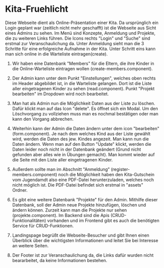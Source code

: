# Kita-Fruehlicht

Diese Webseite dient als Online-Präsentation einer Kita. 
Da ursprünglich ein Login geplant war (zeitlich nicht mehr geschafft) ist die Webseite aus Sicht eines Admins zu sehen. 
Im Menü sind Konzepte, Anmeldung und Projekte, die zu weiteren Links führen. Die Icons rechts "Login" und "Suche" sind erstmal zur Veranschaulichung da.
Unter Anmeldung sieht man die 3 Schritte für eine erfolgreiche Aufnahme in der Kita. Unter Schritt eins kann man sich online in die Warteliste eintragen(create).

1) Wir haben eine Datenbank "Members" für die Eltern, die ihre Kinder in die Online-Warteliste eintragen wollen (create-members.component). 
2) Der Admin kann unter dem Punkt "Einstellungen", welches oben rechts im Header abgebildet ist, in die Warteliste gelangen. Dort ist die Liste aller eingetragenen Kinder zu sehen (read.component). Punkt "Projekt bearbeiten" im Dropdown wird noch bearbeitet.
3) Man hat als Admin nun die Möglichkeit Daten aus der Liste zu löschen. Dafür klickt man auf das Icon "delete". Es öffnet sich ein Modal. Um den Löschvorgang zu vollziehen muss man es nochmal bestätigen oder man kann den Vorgang abbrechen. 
4) Weiterhin kann der Admin die Daten ändern unter dem icon "bearbeiten"(form.component). Je nach dem welches Kind aus der Liste gewählt wird, werden die Daten des jew. Kindes angezeit. Man kann nun die Daten ändern. Wenn man auf den Button "Update" klickt, werden die Daten leider noch nicht in der Datenbank geändert (Grund nicht gefunden aber alles wie in Übungen gemacht). Man kommt wieder auf die Seite mit den Liste aller eingetragenen Kinder. 
5) Außerdem sollte man im Abschnitt "Anmeldung" (register-members.component) noch die Möglichkeit haben den Kita-Gutschein vom Jugendamdt also eine PDF-Datei herunterzuladen, welches noch nicht möglich ist. Die PDF-Datei befindet sich erstmal in "assets" Ordner.
6) Es gibt eine weitere Datenbank "Projekte" für den Admin. Mithilfe dieser Datenbank, soll der Admin neue Projekte hinzufügen, löschen und ändern können. Zurzeit kann man die Projekte nur sehen (projekte.component). Im Backend sind die Apis (CRUD-Funktionalitäten) vorhanden und im Frontend gibt es auch die benötigten Service für CRUD-Funktionen.
7) Landingspage begrüßt die Webseite-Besucher und gibt Ihnen einen Überblick über die wichtigsten Informationen und leitet Sie bei Interesse an weitere Seiten.

8) Der Footer ist zur Veranschaulichung da, die Links dafür wurden nicht beararbeitet, da keine Informationen bestehen.




